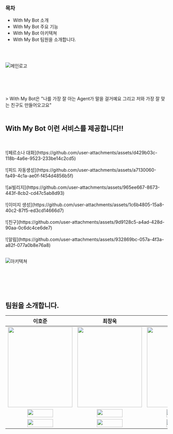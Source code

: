 ### 목차
* With My Bot 소개
* With My Bot 주요 기능
* With My Bot 아키텍쳐
* With My Bot 팀원을 소개합니다.

</br></br>

![메인로고](https://github.com/user-attachments/assets/d1fa0449-e8fb-4918-8af8-ccc7b6c4527c)

</br>
</br>
</br>
</br>
> With My Bot은 "나를 가장 잘 아는 Agent가 말을 걸거예요 그리고 저와 가장 잘 맞는 친구도 만들어오고요"

<br>
<br>

## With My Bot 이런 서비스를 제공합니다!!
<br>
<br>
![페르소나 대화](https://github.com/user-attachments/assets/d429b03c-118b-4a6e-9523-233be14c2cd5)


<br>
<br>
![피드 자동생성](https://github.com/user-attachments/assets/a7130060-fa49-4c1a-ae0f-f454d4856b5f)

<br>
<br>
![ai빌리지](https://github.com/user-attachments/assets/965ee667-8673-443f-8cb2-cd47c5ab8d93)

<br>
<br>
![이미지 생성](https://github.com/user-attachments/assets/1c6b4805-15a8-40c2-87f5-ed3cd14666d7)

<br>
<br>
![친구](https://github.com/user-attachments/assets/9d9128c5-a4ad-428d-90aa-0c6dc4ce6de7)

<br>
<br>
![알림](https://github.com/user-attachments/assets/932869bc-057a-4f3a-a82f-077a0b8e76a8)

<br>
<br>


![아키텍쳐](https://github.com/user-attachments/assets/646d8c1a-cb31-4789-9b7e-039aa0dbe392)


<br>
<br>
<br>
<br>

## 팀원을 소개합니다.
|이호준|최창욱|오수완|최재원|김윤재|
|:-:|:-:|:-:|:-:|:-:|
|<img src='https://github.com/user-attachments/assets/cb74e9b9-2cd8-40af-937c-ea219f776190' height=250 width=200></img>|<img src='https://github.com/user-attachments/assets/1e45e9f7-541c-4d7b-930b-c15009db5aa7' height=250 width=200></img>|<img src='https://github.com/user-attachments/assets/78622e79-f3cd-4461-a0c0-c1dd2210a5cb' height=250 width=200></img>|<img src='https://github.com/user-attachments/assets/90fc2247-2638-46d0-a88f-4c5ba34afe39' height=250 width=200></img>|<img src='https://github.com/user-attachments/assets/1e067d26-ee7e-479b-99c0-8be8188e3a92' height=250 width=200></img>|
<a href="https://github.com/comaserious" target="_blank"><img src="https://img.shields.io/badge/GitHub-black.svg?&style=round&logo=github" height=25 width=80/></a>|<a href="https://github.com/cstangga" target="_blank"><img src="https://img.shields.io/badge/GitHub-black.svg?&style=round&logo=github" height=25 width=80/></a>|<a href="https://github.com/soo-wan" target="_blank"><img src="https://img.shields.io/badge/GitHub-black.svg?&style=round&logo=github" height=25 width=80/></a>|<a href="https://github.com/jaepalworld" target="_blank"><img src="https://img.shields.io/badge/GitHub-black.svg?&style=round&logo=github" height=25 width=80/></a>|<a href="https://github.com/YoonJae00" target="_blank"><img src="https://img.shields.io/badge/GitHub-black.svg?&style=round&logo=github" height=25 width=80/></a>
<a href="222hojun1@gmail.com" target="_blank"><img src="https://img.shields.io/badge/Gmail-EA4335?style&logo=Gmail&logoColor=white" height=25 width=80/></a>|<a href="cstangga92@gmail.com" target="_blank"><img src="https://img.shields.io/badge/Gmail-EA4335?style&logo=Gmail&logoColor=white" height=25 width=80/></a>|<a href="ohsoowan@naver.com" target="_blank"><img src="https://img.shields.io/badge/Gmail-EA4335?style&logo=Gmail&logoColor=white" height=25 width=80/></a>|<a href="cjw4032@gmail.com" target="_blank"><img src="https://img.shields.io/badge/Gmail-EA4335?style&logo=Gmail&logoColor=white" height=25 width=80/></a>|<a href="yoon77@gmail.com" target="_blank"><img src="https://img.shields.io/badge/Gmail-EA4335?style&logo=Gmail&logoColor=white" height=25 width=80/></a>|






